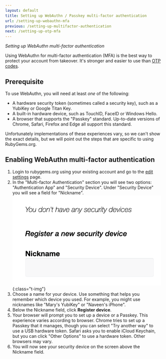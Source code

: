 ```yaml
---
layout: default
title: Setting up WebAuthn / Passkey multi-factor authentication
url: /setting-up-webauthn-mfa
previous: /setting-up-multifactor-authentication
next: /setting-up-otp-mfa
---
```


<em class="t-gray">Setting up WebAuthn multi-factor authentication</em>

Using WebAuthn for multi-factor authentication (MFA) is the best way to
protect your account from takeover. It's stronger and easier to use than
[OTP codes](/setting-up-otp-mfa).

## Prerequisite

To use WebAuthn, you will need at least _one_ of the following:

* A hardware security token (sometimes called a security key), such as a
  YubiKey or Google Titan Key.
* A built-in hardware device, such as TouchID, FaceID or Windows Hello.
* A browser that supports the "Passkey" standard. Up-to-date versions of
  Chrome, Safari, Firefox and Edge all support this standard.

Unfortunately implementations of these experiences vary, so we can't show
the exact details, but we will point out the steps that are specific to
using RubyGems.org.

## Enabling WebAuthn multi-factor authentication

1. Login to rubygems.org using your existing account and go to the
[edit settings](https://rubygems.org/settings/edit) page.
2. In the "Multi-factor Authentication" section you will see two options:
"Authentication App" and "Security Device". Under "Security Device" you
will see a field for "Nickname".
  ![Nickname for security device on the edit settings page](/images/enabling_webauthn_nickname.png){:class="t-img"}
3. Choose a name for your device. Use something that helps you remember
which device you used. For example, you might use nicknames like "Mary's
YubiKey" or "Naveen's iPhone".
4. Below the Nickname field, click **Register device**.
5. Your browser will prompt you to set up a device or a Passkey. This
experience varies according to browser. Chrome tries to set up a Passkey
that it manages, though you can select "Try another way" to use a USB
hardware token. Safari asks you to enable iCloud Keychain, but you can
click "Other Options" to use a hardware token. Other browsers may vary.
6. You will now see your security device on the screen above the Nickname
field.
